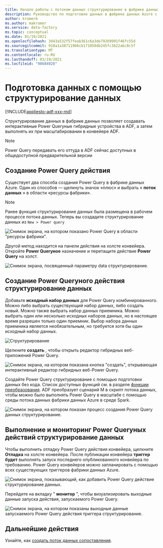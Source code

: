 ```yaml
---
title: Начало работы с потоком данных структурирование в фабрике данных Azure
description: Руководство по подготовке данных в фабрике данных Azure с помощью потока данных структурирование
author: kromerm
ms.author: makromer
ms.service: data-factory
ms.topic: conceptual
ms.date: 01/19/2021
ms.openlocfilehash: 3d43a532f57feab361c6a3de79269991f46fc55d
ms.sourcegitcommit: 910a1a38711966cb171050db245fc3b22abc8c5f
ms.translationtype: MT
ms.contentlocale: ru-RU
ms.lasthandoff: 03/19/2021
ms.locfileid: "98684028"
---
```

# <a name="prepare-data-with-data-wrangling"></a>Подготовка данных с помощью структурирование данных

[!INCLUDE[appliesto-adf-xxx-md](includes/appliesto-adf-xxx-md.md)]

Структурирование данных в фабрике данных позволяет создавать интерактивные Power Queryные гибридные устройства в ADF, а затем выполнять их при масштабировании в конвейере ADF.

> [!NOTE]
> Power Query передавать его оттуда в ADF сейчас доступных в общедоступной предварительной версии

## <a name="create-a-power-query-activity"></a>Создание Power Query действия

Существует два способа создания Power Query в фабрике данных Azure. Один из способов — щелкнуть значок «плюс» и выбрать « **поток данных** » в области «ресурсы фабрики».

> [!NOTE]
> Ранее функция структурирование данных была размещена в рабочем процессе потока данных. Теперь вы создадите структурирование данных из ```New > Power query```

![Снимок экрана, на котором показано Power Query в области "ресурсы фабрики".](media/data-flow/power-query-wrangling.png)

Другой метод находится на панели действия на холсте конвейера. Откройте **Power Queryное** назначение и перетащите действие **Power Query** на холст.

![Снимок экрана, посвященный параметру data структурирование.](media/data-flow/power-query-activity.png)

## <a name="author-a-power-query-data-wrangling-activity"></a>Создание Power Queryного действия структурирование данных

Добавьте **исходный набор данных** для Power Query комбинированного. Можно либо выбрать существующий набор данных, либо создать новый. Можно также выбрать набор данных приемника. Можно выбрать один или несколько исходных наборов данных, но в настоящее время разрешен только один приемник. Выбор набора данных приемника является необязательным, но требуется хотя бы один исходный набор данных.

![Структурирование](media/wrangling-data-flow/tutorial4.png)

Щелкните **создать** , чтобы открыть редактор гибридных веб-приложений Power Query.

![Снимок экрана, на котором показана кнопка "создать", открывающая интерактивный редактор гибридных веб-Power Query.](media/wrangling-data-flow/tutorial5.png)

Создайте Power Query структурирование с помощью подготовки данных без кода. Список доступных функций см. в разделе [функции преобразования](wrangling-functions.md). ADF преобразует сценарий M в скрипт потока данных, чтобы можно было выполнять Power Query в масштабе с помощью среды потока данных фабрики данных Azure в среде Spark.

![Снимок экрана, на котором показан процесс создания Power Query данных структурирование.](media/wrangling-data-flow/tutorial6.png)

## <a name="running-and-monitoring-a-power-query-data-wrangling-activity"></a>Выполнение и мониторинг Power Queryных действий структурирование данных

Чтобы выполнить отладку Power Query действия конвейера, щелкните **Отладка** на холсте конвейера. После публикации конвейера **триггер будет** выполнять запуск последнего опубликованного конвейера по требованию. Power Query конвейеров можно запланировать с помощью всех существующих триггеров фабрики данных Azure.

![Снимок экрана, показывающий, как добавить Power Query действие структурирование данных.](media/wrangling-data-flow/tutorial3.png)

Перейдите на вкладку " **монитор** ", чтобы визуализировать выходные данные запуска действия, запускаемого Power Query.

![Снимок экрана, на котором показаны выходные данные запускаемого Power Query действия триггера структурирование.](media/wrangling-data-flow/tutorial2.png)

## <a name="next-steps"></a>Дальнейшие действия

Узнайте, как [создать поток данных сопоставления](tutorial-data-flow.md).
